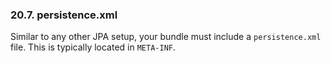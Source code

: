 ### 20.7. persistence.xml

<div class="paragraph">

Similar to any other JPA setup, your bundle must include a `persistence.xml` file. This is typically located in `META-INF`.

</div>
</div>
<div class="sect2">